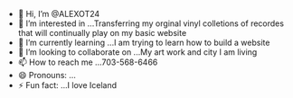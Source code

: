- 👋 Hi, I’m @ALEXOT24
- 👀 I’m interested in ...Transferring my orginal vinyl colletions of recordes that will continually play on my basic website
- 🌱 I’m currently learning ...I am trying to learn how to build a website
- 💞️ I’m looking to collaborate on ...My art work and city I am living 
- 📫 How to reach me ...703-568-6466 
- 😄 Pronouns: ...
- ⚡ Fun fact: ...I love Iceland 

<!---
ALEXOT24/ALEXOT24 is a ✨ special ✨ repository because its `README.md` (this file) appears on your GitHub profile.
You can click the Preview link to take a look at your changes.
--->

